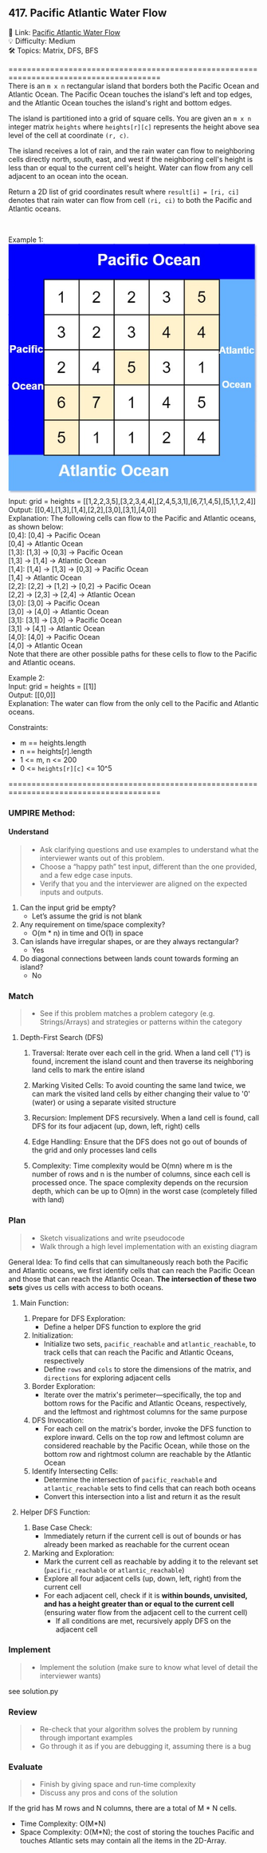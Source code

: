 ## 417. Pacific Atlantic Water Flow
🔗  Link: [Pacific Atlantic Water Flow](https://leetcode.com/problems/pacific-atlantic-water-flow/description/)<br>
💡 Difficulty: Medium<br>
🛠️ Topics: Matrix, DFS, BFS<br>

=======================================================================================<br>
There is an `m x n` rectangular island that borders both the Pacific Ocean and Atlantic Ocean. The Pacific Ocean touches the island's left and top edges, and the Atlantic Ocean touches the island's right and bottom edges.

The island is partitioned into a grid of square cells. You are given an `m x n` integer matrix `heights` where `heights[r][c]` represents the height above sea level of the cell at coordinate `(r, c)`.

The island receives a lot of rain, and the rain water can flow to neighboring cells directly north, south, east, and west if the neighboring cell's height is less than or equal to the current cell's height. Water can flow from any cell adjacent to an ocean into the ocean.

Return a 2D list of grid coordinates result where `result[i] = [ri, ci]` denotes that rain water can flow from cell `(ri, ci)` to both the Pacific and Atlantic oceans.

<br>

Example 1:<br>
![Alt text](image.png)<br>
Input: grid = heights = [[1,2,2,3,5],[3,2,3,4,4],[2,4,5,3,1],[6,7,1,4,5],[5,1,1,2,4]]<br>
Output: [[0,4],[1,3],[1,4],[2,2],[3,0],[3,1],[4,0]]<br>
Explanation: The following cells can flow to the Pacific and Atlantic oceans, as shown below:<br>
[0,4]: [0,4] -> Pacific Ocean <br>
       [0,4] -> Atlantic Ocean<br>
[1,3]: [1,3] -> [0,3] -> Pacific Ocean <br>
       [1,3] -> [1,4] -> Atlantic Ocean<br>
[1,4]: [1,4] -> [1,3] -> [0,3] -> Pacific Ocean <br>
       [1,4] -> Atlantic Ocean<br>
[2,2]: [2,2] -> [1,2] -> [0,2] -> Pacific Ocean <br>
       [2,2] -> [2,3] -> [2,4] -> Atlantic Ocean<br>
[3,0]: [3,0] -> Pacific Ocean <br>
       [3,0] -> [4,0] -> Atlantic Ocean<br>
[3,1]: [3,1] -> [3,0] -> Pacific Ocean <br>
       [3,1] -> [4,1] -> Atlantic Ocean<br>
[4,0]: [4,0] -> Pacific Ocean <br>
       [4,0] -> Atlantic Ocean<br>
Note that there are other possible paths for these cells to flow to the Pacific and Atlantic oceans.<br>

Example 2:<br>
Input: grid = heights = [[1]]<br>
Output: [[0,0]]<br>
Explanation: The water can flow from the only cell to the Pacific and Atlantic oceans.<br>

Constraints:<br>
- m == heights.length
- n == heights[r].length
- 1 <= m, n <= 200
- 0 <= `heights[r][c]` <= 10^5


=======================================================================================<br>
### UMPIRE Method:
#### Understand

> - Ask clarifying questions and use examples to understand what the interviewer wants out of this problem.
> - Choose a “happy path” test input, different than the one provided, and a few edge case inputs. 
> - Verify that you and the interviewer are aligned on the expected inputs and outputs.
1. Can the input grid be empty?
    - Let’s assume the grid is not blank
2. Any requirement on time/space complexity?
    - O(m * n) in time and O(1) in space 
3. Can islands have irregular shapes, or are they always rectangular?
    - Yes
4. Do diagonal connections between lands count towards forming an island?
    - No

### Match
> - See if this problem matches a problem category (e.g. Strings/Arrays) and strategies or patterns within the category

1. Depth-First Search (DFS)
    1) Traversal: Iterate over each cell in the grid. When a land cell ('1') is found, increment the island count and then traverse its neighboring land cells to mark the entire island

    2) Marking Visited Cells: To avoid counting the same land twice, we can mark the visited land cells by either changing their value to '0' (water) or using a separate visited structure

    3) Recursion: Implement DFS recursively. When a land cell is found, call DFS for its four adjacent (up, down, left, right) cells

    4) Edge Handling: Ensure that the DFS does not go out of bounds of the grid and only processes land cells

    5) Complexity: Time complexity would be O(mn) where m is the number of rows and n is the number of columns, since each cell is processed once. The space complexity depends on the recursion depth, which can be up to O(mn) in the worst case (completely filled with land)


### Plan
> - Sketch visualizations and write pseudocode
> - Walk through a high level implementation with an existing diagram

General Idea: To find cells that can simultaneously reach both the Pacific and Atlantic oceans, we first identify cells that can reach the Pacific Ocean and those that can reach the Atlantic Ocean. **The intersection of these two sets** gives us cells with access to both oceans.

1) Main Function:

    1) Prepare for DFS Exploration:
        - Define a helper DFS function to explore the grid
    2) Initialization:
        - Initialize two sets, `pacific_reachable` and `atlantic_reachable`, to track cells that can reach the Pacific and Atlantic Oceans, respectively
        - Define `rows` and `cols` to store the dimensions of the matrix, and `directions` for exploring adjacent cells
    3) Border Exploration:
        - Iterate over the matrix's perimeter—specifically, the top and bottom rows for the Pacific and Atlantic Oceans, respectively, and the leftmost and rightmost columns for the same purpose
    4) DFS Invocation:
        - For each cell on the matrix's border, invoke the DFS function to explore inward. Cells on the top row and leftmost column are considered reachable by the Pacific Ocean, while those on the bottom row and rightmost column are reachable by the Atlantic Ocean
    5) Identify Intersecting Cells:
        - Determine the intersection of `pacific_reachable` and `atlantic_reachable` sets to find cells that can reach both oceans
        - Convert this intersection into a list and return it as the result
        
2) Helper DFS Function:

    1) Base Case Check:
        - Immediately return if the current cell is out of bounds or has already been marked as reachable for the current ocean
    2) Marking and Exploration:
        - Mark the current cell as reachable by adding it to the relevant set (`pacific_reachable` or `atlantic_reachable`)
        - Explore all four adjacent cells (up, down, left, right) from the current cell
        - For each adjacent cell, check if it is **within bounds, unvisited, and has a height greater than or equal to the current cell** (ensuring water flow from the adjacent cell to the current cell)
            - If all conditions are met, recursively apply DFS on the adjacent cell


### Implement
> - Implement the solution (make sure to know what level of detail the interviewer wants)

see solution.py

### Review
> - Re-check that your algorithm solves the problem by running through important examples
> - Go through it as if you are debugging it, assuming there is a bug
### Evaluate
> - Finish by giving space and run-time complexity
> - Discuss any pros and cons of the solution

If the grid has M rows and N columns, there are a total of M * N cells.

- Time Complexity: O(M*N)
- Space Complexity: O(M*N); the cost of storing the touches Pacific and touches Atlantic sets may contain all the items in the 2D-Array.
